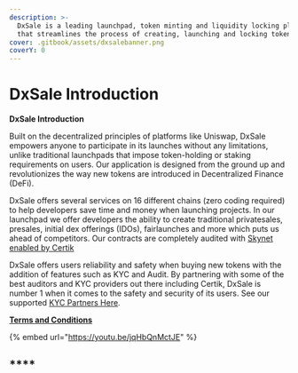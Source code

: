 ```yaml
---
description: >-
  DxSale is a leading launchpad, token minting and liquidity locking platform
  that streamlines the process of creating, launching and locking tokens.
cover: .gitbook/assets/dxsalebanner.png
coverY: 0
---
```


# DxSale Introduction

**DxSale Introduction**

Built on the decentralized principles of platforms like Uniswap, DxSale empowers anyone to participate in its launches without any limitations, unlike traditional launchpads that impose token-holding or staking requirements on users. Our application is designed from the ground up and revolutionizes the way new tokens are introduced in Decentralized Finance (DeFi).&#x20;

DxSale offers several services on 16 different chains (zero coding required) to help developers save time and money when launching projects. In our launchpad we offer developers the ability to create traditional privatesales, presales, initial dex offerings (IDOs), fairlaunches and more which puts us ahead of competitors. Our contracts are completely audited with [Skynet enabled by Certik](https://www.certik.com/projects/dxsale)

DxSale offers users reliability and safety when buying new tokens with the addition of features such as KYC and Audit. By partnering with some of the best auditors and KYC providers out there including Certik, DxSale is number 1 when it comes to the safety and security of its users. See our supported [KYC Partners Here](https://dx.app/KYC).

****[**Terms and Conditions**](https://dx.app/app/termsandconditions)****

{% embed url="https://youtu.be/jqHbQnMctJE" %}

## ****
